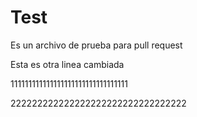 # Test
Es un archivo de prueba para pull request

Esta es otra linea cambiada

111111111111111111111111111111111

222222222222222222222222222222222
